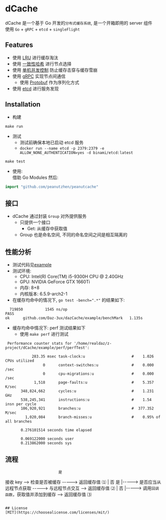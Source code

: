 # dCache
dCache 是一个基于 Go 开发的`分布式缓存系统`, 是一个开箱即用的 server 组件   
使用 `Go` + `gRPC` + `etcd` + `singleFlight`


## Features
- 使用 [LRU](./dCache/lru/README.md) 进行缓存淘汰
- 使用 [一致性哈希](./dCache/consistentHash/README.md) 进行节点选择
- 使用 [单机并发控制](./dCache/singleFlight/README.md) 防止缓存击穿与缓存雪崩
- 使用 [gRPC](./dCache/dCachePB/README.md) 实现节点间通信
  - 使用 [Protobuf](./dCache/dCachePB/README.md) 作为序列化方式
- 使用 [etcd](./dCache/register/README.md) 进行服务发现

## Installation
- 构建
```shell
make run
```
- 测试
  - 测试前确保本地已启动 etcd 服务
  - `docker run --name etcd -p 2379:2379 -e ALLOW_NONE_AUTHENTICATION=yes -d binami/etcd:latest`
```shell
make test
```

- 使用:  
借助 Go Modules 然后:
```go
import "github.com/peanutzhen/peanutcache"
```

## 接口
- dCache 通过封装 `Group` 对外提供服务
  - 只提供一个接口
    - Get: 从缓存中获取值
  - Group 也是命名空间, 不同的命名空间之间是相互隔离的

## 性能分析
- 测试代码见[example](./example)
- 测试环境:
  - CPU: Intel(R) Core(TM) i5-9300H CPU @ 2.40GHz
  - GPU: NVIDIA GeForce GTX 1660Ti
  - 内存: 8+8
  - 内核版本: 6.5.9-arch2-1
- 在缓存均命中的情况下, `go test -bench=".*"` 的结果如下:
```shell
  719850	      1545 ns/op
PASS
ok  	github.com/Daz-3ux/dazCache/example/benchMark	1.135s
```
- 缓存均命中情况下: perf 测试结果如下
  - 使用 `make perf` 进行测试
```shell
 Performance counter stats for '/home/realdaz/z-project/dCache/example/perf/perfTest':

            283.35 msec task-clock:u                     #    1.026 CPUs utilized
                 0      context-switches:u               #    0.000 /sec
                 0      cpu-migrations:u                 #    0.000 /sec
             1,518      page-faults:u                    #    5.357 K/sec
       348,824,662      cycles:u                         #    1.231 GHz
       538,245,341      instructions:u                   #    1.54  insn per cycle
       106,920,921      branches:u                       #  377.352 M/sec
         1,020,084      branch-misses:u                  #    0.95% of all branches

       0.276101514 seconds time elapsed

       0.069122000 seconds user
       0.213862000 seconds sys
```

## 流程
                            是
接收 key --> 检查是否被缓存 -----> 返回缓存值 ⑴
                |  否                         是
                |-----> 是否应当从远程节点获取 -----> 与远程节点交互 --> 返回缓存值 ⑵
                            |  否
                            |-----> 调用`回调函数`，获取值并添加到缓存 --> 返回缓存值 ⑶
```

## License
[MIT](https://choosealicense.com/licenses/mit/)

